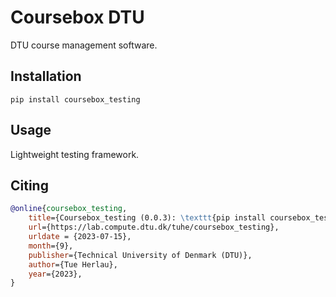 # Coursebox DTU
DTU course management software.

## Installation
```terminal
pip install coursebox_testing
```

## Usage
Lightweight testing framework.

## Citing
```bibtex
@online{coursebox_testing,
	title={Coursebox_testing (0.0.3): \texttt{pip install coursebox_testing}},
	url={https://lab.compute.dtu.dk/tuhe/coursebox_testing},
	urldate = {2023-07-15}, 
	month={9},
	publisher={Technical University of Denmark (DTU)},
	author={Tue Herlau},
	year={2023},
}
```